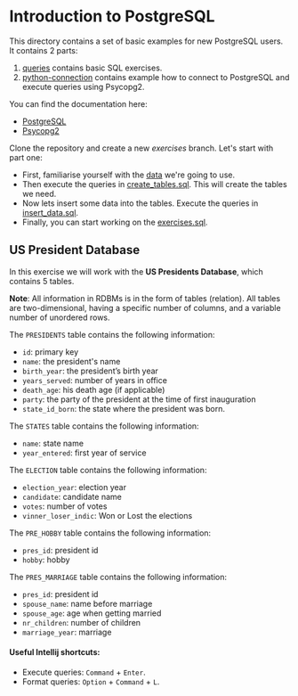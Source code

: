 # Introduction to PostgreSQL

This directory contains a set of basic examples for new PostgreSQL users. It contains 2 parts:

1. [queries](https://github.com/Dzvezdana/introduction-to-postgresql/blob/master/queries) contains basic SQL exercises.
2. [python-connection](https://github.com/Dzvezdana/introduction-to-postgresql/blob/master/python-connection) contains
example how to connect to PostgreSQL and execute queries using Psycopg2.

You can find the documentation here:

* [PostgreSQL](https://www.postgresql.org/docs/9.4/index.html)
* [Psycopg2](http://initd.org/psycopg/docs/)

Clone the repository and create a new *exercises* branch. Let's start with part one:

* First, familiarise yourself with the [data](#US-President-Database) we're going to use.
* Then execute the queries in [create_tables.sql](https://github.com/Dzvezdana/introduction-to-postgresql/blob/master/queries/create_tables.sql). 
This will create the tables we need.
* Now lets insert some data into the tables. Execute the queries in [insert_data.sql](https://github.com/Dzvezdana/introduction-to-postgresql/blob/master/queries/insert_data.sql).
* Finally, you can start working on the [exercises.sql](https://github.com/Dzvezdana/introduction-to-postgresql/blob/master/queries/exercises.sql).

## US President Database
In this exercise we will work with the **US Presidents Database**, which contains 5 tables. 

**Note**: All information in RDBMs is in the form of tables (relation). All tables are two-dimensional, having a specific 
number of columns, and a variable number of unordered rows. 

The `PRESIDENTS` table contains the following information:

* `id`: primary key
* `name`: the president's name
* `birth_year`: the president’s birth year
* `years_served`: number of years in office
* `death_age`: his death age (if applicable)
* `party`: the party of the president at the time of first inauguration
* `state_id_born`: the state where the president was born.
   

The `STATES` table contains the following information:

* `name`: state name
* `year_entered`: first year of service

The `ELECTION` table contains the following information:

* `election_year`: election year
* `candidate`: candidate name
* `votes`: number of votes
* `vinner_loser_indic`: Won or Lost the elections

The `PRE_HOBBY` table contains the following information:

* `pres_id`: president id
* `hobby`: hobby

The `PRES_MARRIAGE` table contains the following information:

* `pres_id`: president id
* `spouse_name`: name before marriage
* `spouse_age`: age when getting married
* `nr_children`: number of children
* `marriage_year`: marriage 


#### Useful Intellij shortcuts:
    
* Execute queries: `Command` + `Enter`.
* Format queries: `Option` + `Command` + `L`.

